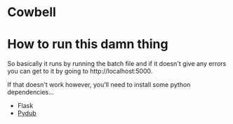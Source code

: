 # Cowbell
<h1>How to run this damn thing</h1>
So basically it runs by running the batch file and if it doesn't give any errors you can get to it by going to http://localhost:5000.

If that doesn't work however, you'll need to install some python dependencies...
<ul>
<li>Flask</li>
<li><a href="https://github.com/jiaaro/pydub">Pydub</a></li>
</ul>
